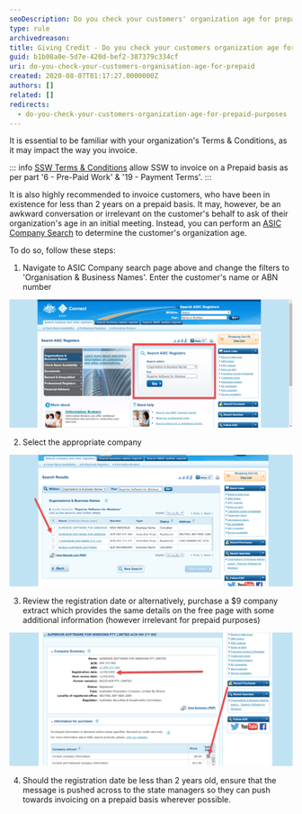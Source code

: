 ```yaml
---
seoDescription: Do you check your customers' organization age for prepaid purposes? Learn how to determine a customer's organization age and ensure timely invoicing with ASIC Company Search.
type: rule
archivedreason:
title: Giving Credit - Do you check your customers organization age for prepaid purposes?
guid: b1b08a0e-5d7e-420d-bef2-387379c334cf
uri: do-you-check-your-customers-organisation-age-for-prepaid
created: 2020-08-07T01:17:27.0000000Z
authors: []
related: []
redirects:
  - do-you-check-your-customers-organization-age-for-prepaid-purposes
---
```


It is essential to be familiar with your organization's Terms & Conditions, as it may impact the way you invoice.

<!--endintro-->

::: info
[SSW Terms & Conditions](https://ww.ssw.com.au/ssw/Consulting/Terms-and-Conditions/) allow SSW to invoice on a Prepaid basis as per part '6 - Pre-Paid Work' & '19 - Payment Terms'.
:::

It is also highly recommended to invoice customers, who have been in existence for less than 2 years on a prepaid basis. It may, however, be an awkward conversation or irrelevant on the customer's behalf to ask of their organization's age in an initial meeting. Instead, you can perform an [ASIC Company Search](https://connectonline.asic.gov.au/RegistrySearch) to determine the customer's organization age.

To do so, follow these steps:

1. Navigate to ASIC Company search page above and change the filters to 'Organisation & Business Names'. Enter the customer's name or ABN number

![](2020-08-07_11-42-16.png)

2. Select the appropriate company

![](2020-08-07_11-48-14.png)

3. Review the registration date or alternatively, purchase a $9 company extract which provides the same details on the free page with some additional information (however irrelevant for prepaid purposes)

![](2020-08-07_11-56-41655.png)

4. Should the registration date be less than 2 years old, ensure that the message is pushed across to the state managers so they can push towards invoicing on a prepaid basis wherever possible.
